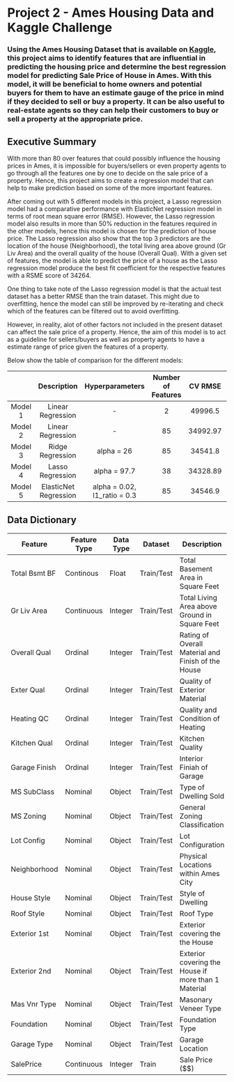 # Project 2 - Ames Housing Data and Kaggle Challenge

### Using the Ames Housing Dataset that is available on [Kaggle](https://www.kaggle.com/c/dsi-us-6-project-2-regression-challenge), this project aims to identify features that are influential in predicting the housing price and determine the best regression model for predicting Sale Price of House in Ames. With this model, it will be beneficial to home owners and potential buyers for them to have an estimate gauge of the price in mind if they decided to sell or buy a property. It can be also useful to real-estate agents so they can help their customers to buy or sell a property at the appropriate price.

## Executive Summary

With more than 80 over features that could possibly influence the housing prices in Ames, it is impossible for buyers/sellers or even property agents to go through all the features one by one to decide on the sale price of a property. Hence, this project aims to create a regression model that can help to make prediction based on some of the more important features.

After coming out with 5 different models in this project, a Lasso regression model had a comparative performance with ElasticNet regression model in terms of root mean square error (RMSE). However, the Lasso regression model also results in more than 50% reduction in the features required in the other models, hence this model is chosen for the prediction of house price. The Lasso regression also show that the top 3 predictors are the location of the house (Neighborhood), the total living area above ground (Gr Liv Area) and the overall quality of the house (Overall Qual). With a given set of features, the model is able to predict the price of a house as the Lasso regression model produce the best fit coefficient for the respective features with a RSME score of 34264. 

One thing to take note of the Lasso regression model is that the actual test dataset has a better RMSE than the train dataset. This might due to overfitting, hence the model can still be improved by re-iterating and check which of the features can be filtered out to avoid overfitting.

However, in reality, alot of other factors not included in the present dataset can affect the sale price of a property. Hence, the aim of this model is to act as a guideline for sellers/buyers as well as property agents to have a estimate range of price given the features of a property.

Below show the table of comparison for the different models:

|  | Description | Hyperparameters | Number of Features | CV RMSE | Kaggle RMSE|
| :-: | :-: | :-: | :-: | :-: |:-:|
| Model 1 | Linear Regression | - | 2 | 49996.5 | 46816.55 |
| Model 2 | Linear Regression | - | 85 | 34992.97 | 35610.13 |
| Model 3 | Ridge Regression | alpha = 26 | 85 | 34541.8 | 34482.18 |
| Model 4 | Lasso Regression | alpha = 97.7 | 38 | 34328.89 | 34264.73 |
| Model 5 | ElasticNet Regression | alpha = 0.02, l1_ratio = 0.3 | 85 | 34546.9 | 34441.81 |

## Data Dictionary

| Feature | Feature Type | Data Type | Dataset | Description |
| --- | --- | --- | --- | --- |
| Total Bsmt BF | Continous | Float | Train/Test | Total Basement Area in Square Feet |
| Gr Liv Area | Continuous | Integer | Train/Test | Total Living Area above Ground in Square Feet |
| Overall Qual | Ordinal | Integer | Train/Test | Rating of Overall Material and Finish of the House |
| Exter Qual | Ordinal | Integer | Train/Test | Quality of Exterior Material |
| Heating QC | Ordinal | Integer | Train/Test | Quality and Condition of Heating |
| Kitchen Qual | Ordinal | Integer | Train/Test | Kitchen Quality |
| Garage Finish | Ordinal | Integer | Train/Test | Interior Finiah of Garage |
| MS SubClass | Nominal | Object | Train/Test | Type of Dwelling Sold|
| MS Zoning | Nominal | Object | Train/Test | General Zoning Classification |
| Lot Config | Nominal | Object | Train/Test | Lot Configuration |
| Neighborhood | Nominal | Object | Train/Test | Physical Locations within Ames City |
| House Style | Nominal | Object | Train/Test | Style of Dwelling |
| Roof Style | Nominal | Object | Train/Test | Roof Type |
| Exterior 1st | Nominal | Object | Train/Test | Exterior covering the the House |
| Exterior 2nd | Nominal | Object | Train/Test | Exterior covering the House if more than 1 Material |
| Mas Vnr Type | Nominal | Object | Train/Test | Masonary Veneer Type |
| Foundation | Nominal | Object | Train/Test | Foundation Type |
| Garage Type | Nominal | Object | Train/Test | Garage Location |
| SalePrice | Continuous | Integer | Train | Sale Price ($$) |